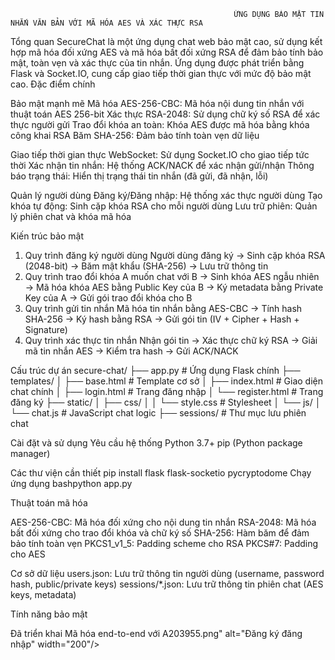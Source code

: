                                                       ỨNG DỤNG BẢO MẬT TIN NHẮN VĂN BẢN VỚI MÃ HÓA AES VÀ XÁC THỰC RSA
Tổng quan
SecureChat là một ứng dụng chat web bảo mật cao, sử dụng kết hợp mã hóa đối xứng AES và mã hóa bất đối xứng RSA để đảm bảo tính bảo mật, toàn vẹn và xác thực của tin nhắn. Ứng dụng được phát triển bằng Flask và Socket.IO, cung cấp giao tiếp thời gian thực với mức độ bảo mật cao.
Đặc điểm chính

Bảo mật mạnh mẽ
Mã hóa AES-256-CBC: Mã hóa nội dung tin nhắn với thuật toán AES 256-bit
Xác thực RSA-2048: Sử dụng chữ ký số RSA để xác thực người gửi
Trao đổi khóa an toàn: Khóa AES được mã hóa bằng khóa công khai RSA
Băm SHA-256: Đảm bảo tính toàn vẹn dữ liệu

Giao tiếp thời gian thực
WebSocket: Sử dụng Socket.IO cho giao tiếp tức thời
Xác nhận tin nhắn: Hệ thống ACK/NACK để xác nhận gửi/nhận
Thông báo trạng thái: Hiển thị trạng thái tin nhắn (đã gửi, đã nhận, lỗi)

Quản lý người dùng
Đăng ký/Đăng nhập: Hệ thống xác thực người dùng
Tạo khóa tự động: Sinh cặp khóa RSA cho mỗi người dùng
Lưu trữ phiên: Quản lý phiên chat và khóa mã hóa

Kiến trúc bảo mật
1. Quy trình đăng ký người dùng
Người dùng đăng ký → Sinh cặp khóa RSA (2048-bit) → Băm mật khẩu (SHA-256) → Lưu trữ thông tin
2. Quy trình trao đổi khóa
A muốn chat với B → Sinh khóa AES ngẫu nhiên → Mã hóa khóa AES bằng Public Key của B → 
Ký metadata bằng Private Key của A → Gửi gói trao đổi khóa cho B
3. Quy trình gửi tin nhắn
Mã hóa tin nhắn bằng AES-CBC → Tính hash SHA-256 → Ký hash bằng RSA → 
Gửi gói tin (IV + Cipher + Hash + Signature)
4. Quy trình xác thực tin nhắn
Nhận gói tin → Xác thực chữ ký RSA → Giải mã tin nhắn AES → Kiểm tra hash → 
Gửi ACK/NACK

Cấu trúc dự án
secure-chat/
├── app.py                 # Ứng dụng Flask chính
├── templates/
│   ├── base.html         # Template cơ sở
│   ├── index.html        # Giao diện chat chính
│   ├── login.html        # Trang đăng nhập
│   └── register.html     # Trang đăng ký
├── static/
│   ├── css/
│   │   └── style.css     # Stylesheet
│   └── js/
│       └── chat.js       # JavaScript chat logic
├── sessions/             # Thư mục lưu phiên chat

Cài đặt và sử dụng
Yêu cầu hệ thống
Python 3.7+
pip (Python package manager)

Các thư viện cần thiết
pip install flask flask-socketio pycryptodome
Chạy ứng dụng
bashpython app.py

Thuật toán mã hóa

AES-256-CBC: Mã hóa đối xứng cho nội dung tin nhắn
RSA-2048: Mã hóa bất đối xứng cho trao đổi khóa và chữ ký số
SHA-256: Hàm băm để đảm bảo tính toàn vẹn
PKCS1_v1_5: Padding scheme cho RSA
PKCS#7: Padding cho AES

Cơ sở dữ liệu
users.json: Lưu trữ thông tin người dùng (username, password hash, public/private keys)
sessions/*.json: Lưu trữ thông tin phiên chat (AES keys, metadata)

Tính năng bảo mật

Đã triển khai
Mã hóa end-to-end với A203955.png" alt="Đăng ký đăng nhập" width="200"/>
    </p>
